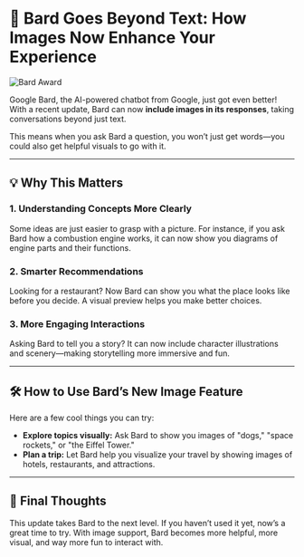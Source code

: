 # 📸 Bard Goes Beyond Text: How Images Now Enhance Your Experience

![Bard Award](https://agunechembaekene.wordpress.com/wp-content/uploads/2023/06/bardaward.png?w=1024)

Google Bard, the AI-powered chatbot from Google, just got even better! With a recent update, Bard can now **include images in its responses**, taking conversations beyond just text.

This means when you ask Bard a question, you won’t just get words—you could also get helpful visuals to go with it.

---

## 💡 Why This Matters

### 1. **Understanding Concepts More Clearly**

Some ideas are just easier to grasp with a picture. For instance, if you ask Bard how a combustion engine works, it can now show you diagrams of engine parts and their functions.

### 2. **Smarter Recommendations**

Looking for a restaurant? Now Bard can show you what the place looks like before you decide. A visual preview helps you make better choices.

### 3. **More Engaging Interactions**

Asking Bard to tell you a story? It can now include character illustrations and scenery—making storytelling more immersive and fun.

---

## 🛠️ How to Use Bard’s New Image Feature

Here are a few cool things you can try:

* **Explore topics visually:** Ask Bard to show you images of "dogs," "space rockets," or "the Eiffel Tower."
* **Plan a trip:** Let Bard help you visualize your travel by showing images of hotels, restaurants, and attractions.

---

## 🚀 Final Thoughts

This update takes Bard to the next level. If you haven’t used it yet, now’s a great time to try. With image support, Bard becomes more helpful, more visual, and way more fun to interact with.
